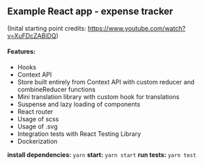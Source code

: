 ## Example React app - expense tracker
(Inital starting point credits: https://www.youtube.com/watch?v=XuFDcZABiDQ)

#### Features: ####
- Hooks
- Context API
- Store built entirely from Context API with custom reducer and combineReducer functions
- Mini translation library with custom hook for translations
- Suspense and lazy loading of components
- React router
- Usage of scss
- Usage of .svg
- Integration tests with React Testing Library
- Dockerization 

**install dependencies:**  `yarn`
**start:** `yarn start`
**run tests:** `yarn test`
